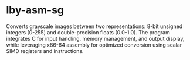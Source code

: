 # lby-asm-sg
Converts grayscale images between two representations: 8-bit unsigned integers (0-255) and double-precision floats (0.0-1.0). The program integrates C for input handling, memory management, and output display, while leveraging x86-64 assembly for optimized conversion using scalar SIMD registers and instructions.
